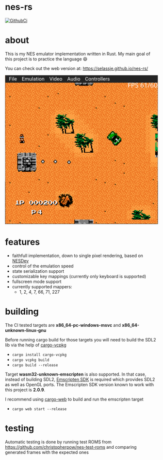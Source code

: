 # nes-rs
[![GithubCi](https://github.com/selassje/nes-rs/actions/workflows/ci.yml/badge.svg?branch=master)](https://github.com/selassje/nes-rs/actions/workflows/ci.yml)

# about

This is my NES emulator implementation written in Rust. My main goal of this project is to practice the language :smile:

You can check out the web version at:
https://selassje.github.io/nes-rs/

![NES](https://github.com/selassje/nes-rs/blob/master/res/demo.png)

# features

* faithfull implementation, down to single pixel rendering, based on [NESDev](https://wiki.nesdev.org/w/index.php/Nesdev_Wiki)
* control of the emulation speed
* state serialization support
* customizable key mappings (currently only keyboard is supported)
* fullscreen mode support
* currently supported mappers:
  * 1, 2, 4, 7, 66, 71, 227

# building

The CI tested targets are **x86_64-pc-windows-msvc** and **x86_64-unknown-linux-gnu** 

Before running cargo build for those targets you will need to build the SDL2 lib via the help of [cargo-vcpkg](https://github.com/mcgoo/cargo-vcpkg)

* `cargo install cargo-vcpkg`
* `cargo vcpkg build`
* `cargo build --release`


Target **wasm32-unknown-emscripten** is also supported.
In that case, instead of building SDL2, [Emscripten SDK](https://emscripten.org/docs/getting_started/downloads.html) 
is required which provides SDL2 as well as OpenGL ports.
The Emscripten SDK version known to work with this project is **2.0.9**.

I recommend using [cargo-web](https://github.com/koute/cargo-web) to build and run the emscripten target

* `cargo web start --release`

# testing

Automatic testing is done by running test ROMS from https://github.com/christopherpow/nes-test-roms and comparing generated frames with the expected ones

